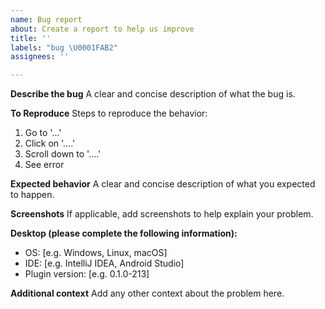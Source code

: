 ```yaml
---
name: Bug report
about: Create a report to help us improve
title: ''
labels: "bug \U0001FAB2"
assignees: ''

---
```


**Describe the bug**
A clear and concise description of what the bug is.

**To Reproduce**
Steps to reproduce the behavior:
1. Go to '...'
2. Click on '....'
3. Scroll down to '....'
4. See error

**Expected behavior**
A clear and concise description of what you expected to happen.

**Screenshots**
If applicable, add screenshots to help explain your problem.

**Desktop (please complete the following information):**
- OS: [e.g. Windows, Linux, macOS]
- IDE: [e.g. IntelliJ IDEA, Android Studio]
- Plugin version: [e.g. 0.1.0-213]

**Additional context**
Add any other context about the problem here.
